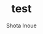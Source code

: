 ---
title: test
author: Shota Inoue
createdAt: 2025-05-04T01:55:50.870Z
updatedAt: 2025-05-04T01:55:50.870Z
tags: ["md","programming"]
published: false
---